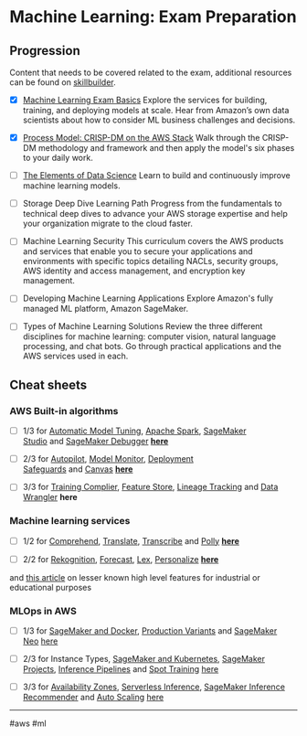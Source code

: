# Machine Learning: Exam Preparation

## Progression

Content that needs to be covered related to the exam, additional resources can be found on [skillbuilder](https://skillbuilder.aws/products#machine-learning).

- [x] [Machine Learning Exam Basics](https://www.aws.training/Details/Curriculum?id=27271)
      Explore the services for building, training, and deploying models at scale. Hear from Amazon’s own data scientists about how to consider ML business challenges and decisions.

- [x] [Process Model: CRISP-DM on the AWS Stack](https://quizlet.com/736040855/flashcards)
      Walk through the CRISP-DM methodology and framework and then apply the model's six phases to your daily work.

- [ ] [The Elements of Data Science](https://github.com/understructure/AWSMachineLearningCertification/blob/master/The_Elements_of_Data_Science.md)
      Learn to build and continuously improve machine learning models.

- [ ] Storage Deep Dive Learning Path
      Progress from the fundamentals to technical deep dives to advance your AWS storage expertise and help your organization migrate to the cloud faster.

- [ ] Machine Learning Security
      This curriculum covers the AWS products and services that enable you to secure your applications and environments with specific topics detailing NACLs, security groups, AWS identity and access management, and encryption key management.

- [ ] Developing Machine Learning Applications
      Explore Amazon's fully managed ML platform, Amazon SageMaker.

- [ ] Types of Machine Learning Solutions
      Review the three different disciplines for machine learning: computer vision, natural language processing, and chat bots. Go through practical applications and the AWS services used in each.

## Cheat sheets

### AWS Built-in algorithms

- [ ] 1/3 for [Automatic Model Tuning](https://docs.aws.amazon.com/sagemaker/latest/dg/automatic-model-tuning.html), [Apache Spark](https://docs.aws.amazon.com/sagemaker/latest/dg/use-spark-processing-container.html), [SageMaker Studio](https://aws.amazon.com/sagemaker/studio/) and [SageMaker Debugger](https://docs.aws.amazon.com/sagemaker/latest/dg/train-debugger.html) [**here**](https://medium.com/@tantabase/aws-certified-machine-learning-cheat-sheet-sagemaker-features-1-3-f7d65252dc28)

- [ ] 2/3 for [Autopilot](https://docs.aws.amazon.com/sagemaker/latest/dg/autopilot-automate-model-development.html), [Model Monitor](https://docs.aws.amazon.com/sagemaker/latest/dg/model-monitor.html), [Deployment Safeguards](https://aws.amazon.com/about-aws/whats-new/2021/11/new-deployment-guardrails-amazon-sagemaker-inference-endpoints/) and [Canvas](https://docs.aws.amazon.com/sagemaker/latest/dg/canvas.html) [**here**](https://medium.com/@tantabase/aws-certified-machine-learning-cheat-sheet-sagemaker-features-2-3-b47d982678dc)

- [ ] 3/3 for [Training Complier](https://docs.aws.amazon.com/sagemaker/latest/dg/training-compiler.html), [Feature Store](https://aws.amazon.com/sagemaker/feature-store/), [Lineage Tracking](https://docs.aws.amazon.com/sagemaker/latest/dg/lineage-tracking.html) and [Data Wrangler](https://aws.amazon.com/sagemaker/data-wrangler/) **here**

### Machine learning services

- [ ] 1/2 for [Comprehend](https://aws.amazon.com/comprehend/), [Translate](https://aws.amazon.com/translate/), [Transcribe](https://aws.amazon.com/pm/transcribe/?gclid=Cj0KCQiApOyqBhDlARIsAGfnyMqL7XtXlZEfKxUeplOK8O0RWM8qTjlRb4OfuugsHeFlzv8D1qLKju4aAkXfEALw_wcB&trk=8217174a-004c-4464-9374-7f64e3ed195f&sc_channel=ps&ef_id=Cj0KCQiApOyqBhDlARIsAGfnyMqL7XtXlZEfKxUeplOK8O0RWM8qTjlRb4OfuugsHeFlzv8D1qLKju4aAkXfEALw_wcB%3AG%3As&s_kwcid=AL%214422%213%21652240143553%21e%21%21g%21%21amazon+transcribe%2119878157838%21144181888781) and [Polly](https://aws.amazon.com/polly/) [**here**](https://medium.com/@tantabase/aws-certified-machine-learning-cheat-sheet-high-level-machine-learning-services-1-2-a44611ea7b4f)

- [ ] 2/2 for [Rekognition](https://aws.amazon.com/rekognition/), [Forecast](https://aws.amazon.com/forecast/?gclid=Cj0KCQiApOyqBhDlARIsAGfnyMq9hKZychQpw8JD2JAh-4sYYLzQ-mI5LnsBMW2YiUxAzZ7Le7JOfZgaAoYIEALw_wcB&trk=ba68822c-4d74-4f28-b470-bb363c226519&sc_channel=ps&ef_id=Cj0KCQiApOyqBhDlARIsAGfnyMq9hKZychQpw8JD2JAh-4sYYLzQ-mI5LnsBMW2YiUxAzZ7Le7JOfZgaAoYIEALw_wcB%3AG%3As&s_kwcid=AL%214422%213%21658520966066%21%21%21g%21%21%2119852661900%21149878725980), [Lex](https://aws.amazon.com/pm/lex/?gclid=Cj0KCQiApOyqBhDlARIsAGfnyMpXtw0uw0Z6IYbmaJ6FpN0JhdDDSpsLi8zDOHkl4ry_ChvEiDSRB7MaAlmUEALw_wcB&trk=4a48e9fe-d97e-4c65-9198-d19e154aebd9&sc_channel=ps&ef_id=Cj0KCQiApOyqBhDlARIsAGfnyMpXtw0uw0Z6IYbmaJ6FpN0JhdDDSpsLi8zDOHkl4ry_ChvEiDSRB7MaAlmUEALw_wcB%3AG%3As&s_kwcid=AL%214422%213%21655679338288%21e%21%21g%21%21lex+chat+bot%2120010021061%21151019474849), [Personalize](https://aws.amazon.com/pm/personalize/?gclid=Cj0KCQiApOyqBhDlARIsAGfnyMp7FiAkN-Kb8mbl3MfA6oSEUqOayJjvK6KfkXshCmnqzvq24RP2--QaAhacEALw_wcB&trk=473a5e9e-1da9-4f6f-a2dd-09b316c1258c&sc_channel=ps&ef_id=Cj0KCQiApOyqBhDlARIsAGfnyMp7FiAkN-Kb8mbl3MfA6oSEUqOayJjvK6KfkXshCmnqzvq24RP2--QaAhacEALw_wcB%3AG%3As&s_kwcid=AL%214422%213%21652240143544%21e%21%21g%21%21aws+personalization%2119870609815%21151199930790) [**here**](https://medium.com/@tantabase/aws-certified-machine-learning-cheat-sheet-high-level-machine-learning-services-2-2-055a5da815e2)

and [this article](https://medium.com/@tantabase/aws-certified-machine-learning-cheat-sheet-lesser-known-high-level-machine-learning-services-98c14e41423e) on lesser known high level features for industrial or educational purposes

### MLOps in AWS

- [ ] 1/3 for [SageMaker and Docker](https://docs.aws.amazon.com/sagemaker/latest/dg/docker-containers.html), [Production Variants](https://docs.aws.amazon.com/sagemaker/latest/dg/model-ab-testing.html) and [SageMaker Neo](https://aws.amazon.com/sagemaker/neo/) [here](https://medium.com/@tantabase/aws-certified-machine-learning-cheat-sheet-ml-ops-1-3-130355858555)

- [ ] 2/3 for Instance Types, [SageMaker and Kubernetes](https://docs.aws.amazon.com/sagemaker/latest/dg/kubernetes-workflows.html), [SageMaker Projects](https://docs.aws.amazon.com/sagemaker/latest/dg/sagemaker-projects.html), [Inference Pipelines](https://docs.aws.amazon.com/sagemaker/latest/dg/inference-pipelines.html) and [Spot Training](https://docs.aws.amazon.com/sagemaker/latest/dg/model-managed-spot-training.html) [here](https://medium.com/@tantabase/aws-certified-machine-learning-cheat-sheet-ml-ops-2-3-27b4838e7936)

- [ ] 3/3 for [Availability Zones](https://docs.aws.amazon.com/sagemaker/latest/dg/deployment-best-practices.html), [Serverless Inference](https://docs.aws.amazon.com/sagemaker/latest/dg/serverless-endpoints.html), [SageMaker Inference Recommender](https://docs.aws.amazon.com/sagemaker/latest/dg/inference-recommender.html) and [Auto Scaling](https://docs.aws.amazon.com/sagemaker/latest/dg/endpoint-auto-scaling.html) [here](https://medium.com/@tantabase/aws-certified-machine-learning-cheat-sheet-ml-ops-3-3-a5ab906d2266)

---

#aws #ml
